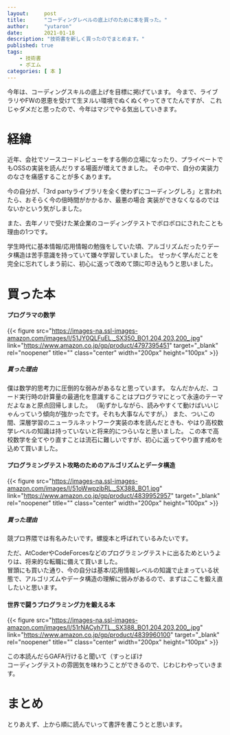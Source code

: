 ```yaml
---
layout:     post
title:      "コーディングレベルの底上げのために本を買った。"
author:     "yutaron"
date:       2021-01-18
description: "技術書を新しく買ったのでまとめます。"
published: true
tags:
    - 技術書
    - ポエム
categories: [ 本 ]
---
```


今年は、コーディングスキルの底上げを目標に掲げています。
今まで、ライブラリやFWの恩恵を受けて生ヌルい環境でぬくぬくやってきてたんですが、
これじゃダメだと思ったので、今年はマジでやる気出していきます。

# 経緯
近年、会社でソースコードレビューをする側の立場になったり、プライベートでもOSSの実装を読んだりする場面が増えてきました。
その中で、自分の実装力のなさを痛感することが多くあります。

今の自分が、「3rd partyライブラリを全く使わずにコーディングしろ」と言われたら、おそらく今の倍時間がかかるか、最悪の場合
実装ができなくなるのではないかという気がしました。

また、去年ノリで受けた某企業のコーディングテストでボロボロにされたことも理由の1つです。

学生時代に基本情報/応用情報の勉強をしていた頃、アルゴリズムだったりデータ構造は苦手意識を持っていて嫌々学習していました。
せっかく学んだことを完全に忘れてしまう前に、初心に返って改めて頭に叩き込もうと思いました。

# 買った本
#### プログラマの数学
{{< figure src="https://images-na.ssl-images-amazon.com/images/I/51JY0QLFuEL._SX350_BO1,204,203,200_.jpg" link="https://www.amazon.co.jp/gp/product/4797395451" target="_blank" rel="noopener" title="" class="center" width="200px" height="100px" >}}

##### 買った理由
僕は数学的思考力に圧倒的な弱みがあるなと思っています。
なんだかんだ、コード実行時の計算量の最適化を意識することはプログラマにとって永遠のテーマだよなぁと原点回帰しました。
（恥ずかしながら、読みやすくて動けばいいじゃんっていう傾向が強かったです。それも大事なんですが。）
また、ついこの間、深層学習のニューラルネットワーク実装の本を読んだときも、やはり高校数学レベルの知識は持っていないと将来的につらいなと思いました。
この本で高校数学を全てやり直すことは流石に難しいですが、初心に返ってやり直す戒めを込めて買いました。

#### プログラミングテスト攻略のためのアルゴリズムとデータ構造
{{< figure src="https://images-na.ssl-images-amazon.com/images/I/51oWwpzibRL._SX388_BO1.jpg" link="https://www.amazon.co.jp/gp/product/4839952957" target="_blank" rel="noopener" title="" class="center" width="200px" height="100px" >}}
##### 買った理由
競プロ界隈では有名みたいです。螺旋本と呼ばれているみたいです。

ただ、AtCoderやCodeForcesなどのプログラミングテストに出るためというよりは、将来的な転職に備えて買いました。  
冒頭にも買いた通り、今の自分は基本/応用情報レベルの知識で止まっている状態で、アルゴリズムやデータ構造の理解に弱みがあるので、まずはここを鍛え直したいと思います。

#### 世界で闘うプログラミング力を鍛える本
{{< figure src="https://images-na.ssl-images-amazon.com/images/I/51rNACyh7TL._SX388_BO1,204,203,200_.jpg" link="https://www.amazon.co.jp/gp/product/4839960100" target="_blank" rel="noopener" title="" class="center" width="200px" height="100px" >}}

この本読んだらGAFA行けると聞いて（すっとぼけ  
コーディングテストの雰囲気を味わうことができるので、じわじわやっていきます。

# まとめ
とりあえず、上から順に読んでいって書評を書こうとと思います。
